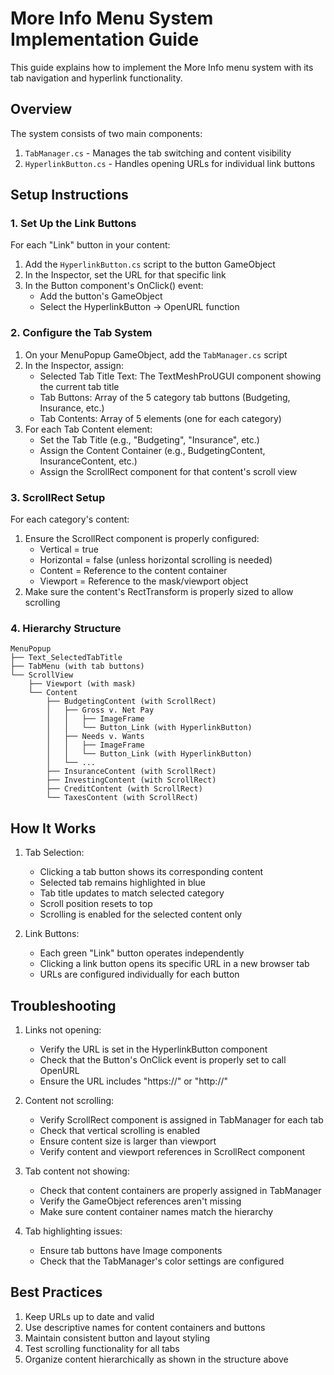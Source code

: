# More Info Menu System Implementation Guide

This guide explains how to implement the More Info menu system with its tab navigation and hyperlink functionality.

## Overview

The system consists of two main components:
1. `TabManager.cs` - Manages the tab switching and content visibility
2. `HyperlinkButton.cs` - Handles opening URLs for individual link buttons

## Setup Instructions

### 1. Set Up the Link Buttons

For each "Link" button in your content:
1. Add the `HyperlinkButton.cs` script to the button GameObject
2. In the Inspector, set the URL for that specific link
3. In the Button component's OnClick() event:
   - Add the button's GameObject
   - Select the HyperlinkButton -> OpenURL function

### 2. Configure the Tab System

1. On your MenuPopup GameObject, add the `TabManager.cs` script
2. In the Inspector, assign:
   - Selected Tab Title Text: The TextMeshProUGUI component showing the current tab title
   - Tab Buttons: Array of the 5 category tab buttons (Budgeting, Insurance, etc.)
   - Tab Contents: Array of 5 elements (one for each category)
3. For each Tab Content element:
   - Set the Tab Title (e.g., "Budgeting", "Insurance", etc.)
   - Assign the Content Container (e.g., BudgetingContent, InsuranceContent, etc.)
   - Assign the ScrollRect component for that content's scroll view

### 3. ScrollRect Setup

For each category's content:
1. Ensure the ScrollRect component is properly configured:
   - Vertical = true
   - Horizontal = false (unless horizontal scrolling is needed)
   - Content = Reference to the content container
   - Viewport = Reference to the mask/viewport object
2. Make sure the content's RectTransform is properly sized to allow scrolling

### 4. Hierarchy Structure

```
MenuPopup
├── Text_SelectedTabTitle
├── TabMenu (with tab buttons)
└── ScrollView
    ├── Viewport (with mask)
    └── Content
        ├── BudgetingContent (with ScrollRect)
        │   ├── Gross v. Net Pay
        │   │   ├── ImageFrame
        │   │   └── Button_Link (with HyperlinkButton)
        │   ├── Needs v. Wants
        │   │   ├── ImageFrame
        │   │   └── Button_Link (with HyperlinkButton)
        │   └── ...
        ├── InsuranceContent (with ScrollRect)
        ├── InvestingContent (with ScrollRect)
        ├── CreditContent (with ScrollRect)
        └── TaxesContent (with ScrollRect)
```

## How It Works

1. Tab Selection:
   - Clicking a tab button shows its corresponding content
   - Selected tab remains highlighted in blue
   - Tab title updates to match selected category
   - Scroll position resets to top
   - Scrolling is enabled for the selected content only

2. Link Buttons:
   - Each green "Link" button operates independently
   - Clicking a link button opens its specific URL in a new browser tab
   - URLs are configured individually for each button

## Troubleshooting

1. Links not opening:
   - Verify the URL is set in the HyperlinkButton component
   - Check that the Button's OnClick event is properly set to call OpenURL
   - Ensure the URL includes "https://" or "http://"

2. Content not scrolling:
   - Verify ScrollRect component is assigned in TabManager for each tab
   - Check that vertical scrolling is enabled
   - Ensure content size is larger than viewport
   - Verify content and viewport references in ScrollRect component

3. Tab content not showing:
   - Check that content containers are properly assigned in TabManager
   - Verify the GameObject references aren't missing
   - Make sure content container names match the hierarchy

4. Tab highlighting issues:
   - Ensure tab buttons have Image components
   - Check that the TabManager's color settings are configured

## Best Practices

1. Keep URLs up to date and valid
2. Use descriptive names for content containers and buttons
3. Maintain consistent button and layout styling
4. Test scrolling functionality for all tabs
5. Organize content hierarchically as shown in the structure above 